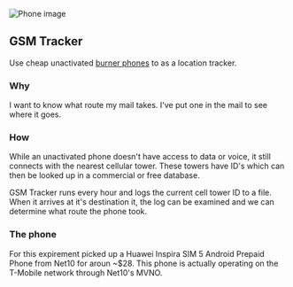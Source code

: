 ![Phone image](https://s3.amazonaws.com/img.mdp.im/2014--m-07-2014--m-07-IMG_20140706_2323572-rerrb-ci98y.png)

## GSM Tracker

Use cheap unactivated [burner phones](https://www.youtube.com/watch?v=QRo4-VjgT6A&feature=youtu.be) to as a location tracker.

### Why

I want to know what route my mail takes. I've put one in the mail
to see where it goes.

### How

While an unactivated phone doesn't have access to data or voice,
it still connects with the nearest cellular tower. These towers
have ID's which can then be looked up in a commercial or free 
database.

GSM Tracker runs every hour and logs the current cell tower ID
to a file. When it arrives at it's destination it, the log can
be examined and we can determine what route the phone took.

### The phone

For this expirement picked up a Huawei Inspira SIM 5 Android Prepaid Phone
from Net10 for aroun ~$28. This phone is actually operating on the T-Mobile network
through Net10's MVNO.

